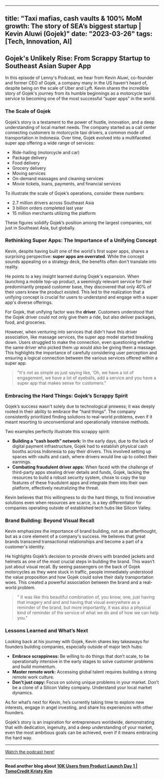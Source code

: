 
---
title: "Taxi mafias, cash vaults & 100% MoM growth: The story of SEA’s biggest startup | Kevin Aluwi (Gojek)"
date: "2023-03-26"
tags: [Tech, Innovation, AI]
---

##  Gojek's Unlikely Rise: From Scrappy Startup to Southeast Asian Super App 

In this episode of Lenny's Podcast, we hear from Kevin Aluwi, co-founder and former CEO of Gojek, a company many in the US haven't heard of, despite being on the scale of Uber and Lyft. Kevin shares the incredible story of Gojek's journey from its humble beginnings as a motorcycle taxi service to becoming one of the most successful “super apps” in the world. 

### The Scale of Gojek

Gojek’s story is a testament to the power of hustle, innovation, and a deep understanding of local market needs. The company started as a call center connecting customers to motorcycle taxi drivers, a common mode of transportation in Indonesia. Over time, Gojek evolved into a multifaceted super app offering a wide range of services:

* Ride-hailing (motorcycle and car)
* Package delivery
* Food delivery
* Grocery delivery
* Moving services
* On-demand massages and cleaning services
* Movie tickets, loans, payments, and financial services

To illustrate the scale of Gojek’s operations, consider these numbers:

* 2.7 million drivers across Southeast Asia
* 3 billion orders completed last year
* 15 million merchants utilizing the platform

These figures solidify Gojek’s position among the largest companies, not just in Southeast Asia, but globally. 

###  Rethinking Super Apps: The Importance of a Unifying Concept

Kevin, despite having built one of the world's first super apps, shares a surprising perspective: **super apps are overrated**. While the concept sounds appealing on a strategy deck, the benefits often don't translate into reality.  

He points to a key insight learned during Gojek's expansion.  When launching a mobile top-up product, a seemingly relevant service for their predominantly prepaid customer base, they discovered that only 40% of their users knew the product existed. This led to the realization that a unifying concept is crucial for users to understand and engage with a super app's diverse offerings. 

For Gojek, that unifying factor was the **driver**. Customers understood that the Gojek driver could not only give them a ride, but also deliver packages, food, and groceries.  

However, when venturing into services that didn't have this driver association, like massage services, the super app model started breaking down.  Users struggled to make the connection, even questioning whether the same driver who picked them up would also be giving them a massage.  This highlights the importance of carefully considering user perception and ensuring a logical connection between the various services offered within a super app. 

> "It's not as simple as just saying like, ‘Oh, we have a lot of engagement, we have a lot of eyeballs, add a service and you have a super app that makes sense for customers." 


### Embracing the Hard Things: Gojek’s Scrappy Spirit 

Gojek’s success wasn't solely due to technological prowess; it was deeply rooted in their ability to embrace the "hard things".  The company consistently prioritized finding solutions to real-world problems, even if it meant resorting to unconventional and operationally intensive methods.  

Two examples perfectly illustrate this scrappy spirit:

* **Building a “cash booth” network:** In the early days, due to the lack of digital payment infrastructure, Gojek had to establish physical cash booths across Indonesia to pay their drivers. This involved setting up spaces with vaults and cash, where drivers would line up to collect their earnings.  
* **Combating fraudulent driver apps:** When faced with the challenge of third-party apps stealing driver details and funds, Gojek, lacking the resources to build a robust security system, chose to copy the top features of these fraudulent apps and integrate them into their own platform, effectively neutralizing the threat. 

Kevin believes that this willingness to do the hard things, to find innovative solutions even when resources are scarce, is a key differentiator for companies operating outside of established tech hubs like Silicon Valley. 

### Brand Building: Beyond Visual Recall

Kevin emphasizes the importance of brand building, not as an afterthought, but as a core element of a company's success. He believes that great brands transcend transactional relationships and become a part of a customer's identity.  

He highlights Gojek’s decision to provide drivers with branded jackets and helmets as one of the most crucial steps in building the brand.  This wasn’t just about visual recall. By seeing passengers on the back of Gojek motorcycles as they were stuck in traffic, people immediately understood the value proposition and how Gojek could solve their daily transportation woes. This created a powerful association between the brand and a real-world problem. 

>  " It was like this beautiful combination of, you know, one, just having that imagery and and and having that visual everywhere as a reminder of the brand, but more importantly, it was also a physical kind of reminder of the service of what we do and of how we can help you."

### Lessons Learned and What’s Next

Looking back at his journey with Gojek, Kevin shares key takeaways for founders building companies, especially outside of major tech hubs:

* **Embrace scrappiness:**  Be willing to do things that don’t scale, to be operationally intensive in the early stages to solve customer problems and build momentum.
* **Master remote work:** Accessing global talent requires building a strong remote work culture.
* **Don't just copy:** Focus on solving unique problems in your market. Don't be a clone of a Silicon Valley company.  Understand your local market dynamics. 

As for what’s next for Kevin, he’s currently taking time to explore new interests, engage in angel investing, and share his experiences with other founders.  

Gojek’s story is an inspiration for entrepreneurs worldwide, demonstrating that with dedication, ingenuity, and a deep understanding of your market, even the most ambitious goals can be achieved, even if it means embracing the hard way.

---
        




<a href="https://youtube.com/watch?v=HVB-dqjUJks" target="_blank">Watch the podcast here!</a>


---

**Read another blog about [10K Users from Product Launch Day 1 | TomoCredit Kristy Kim](./20240409-kristykim-eo.md)**
